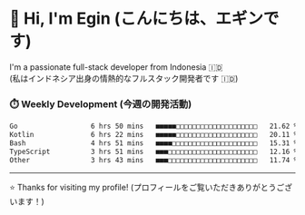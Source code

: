 # 👋 Hi, I'm Egin (こんにちは、エギンです)

I'm a passionate full-stack developer from Indonesia 🇮🇩  
(私はインドネシア出身の情熱的なフルスタック開発者です 🇮🇩)

### ⏱️ Weekly Development (今週の開発活動)

<!--START_SECTION:waka-->

```txt
Go                  6 hrs 50 mins   ■■■■■□□□□□□□□□□□□□□□□□□□□   21.62 %
Kotlin              6 hrs 22 mins   ■■■■■□□□□□□□□□□□□□□□□□□□□   20.11 %
Bash                4 hrs 51 mins   ■■■■□□□□□□□□□□□□□□□□□□□□□   15.31 %
TypeScript          3 hrs 51 mins   ■■■□□□□□□□□□□□□□□□□□□□□□□   12.16 %
Other               3 hrs 43 mins   ■■■□□□□□□□□□□□□□□□□□□□□□□   11.74 %
```

<!--END_SECTION:waka-->

---

⭐️ Thanks for visiting my profile! (プロフィールをご覧いただきありがとうございます！)
